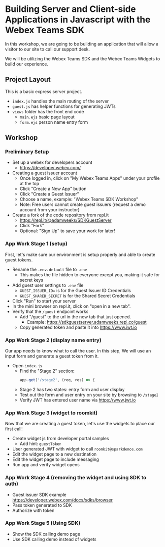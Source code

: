 # Building Server and Client-side Applications in Javascript with the Webex Teams SDK

In this workshop, we are going to be building an application that will allow a visitor to our site to call our support desk.

We will be utilizing the Webex Teams SDK and the Webex Teams Widgets to build our experience.

## Project Layout

This is a basic express server project.

* `index.js` handles the main routing of the server
* `guest.js` has helper functions for generating JWTs
* `views` folder has the front end code
  * `main.ejs` basic page layout
  * `form.ejs` person name entry form

## Workshop

### Preliminary Setup

* Set up a webex for developers account
  * <https://developer.webex.com/>
* Creating a guest issuer account
  * Once logged in, click on "My Webex Teams Apps" under your profile at the top
  * Click "Create a New App" button
  * Click "Create a Guest Issuer"
  * Choose a name, example: "Webex Teams SDK Workshop"
  * Note: Free users cannot create guest issuers (request a demo account from your instructor)
* Create a fork of the code repository from repl.it
  * <https://repl.it/@adamweeks/SDKGuestServer>
  * Click "Fork"
  * Optional: "Sign Up" to save your work for later!

### App Work Stage 1 (setup)

First, let's make sure our environment is setup properly and able to create guest tokens.

* Rename the `.env.default` file to `.env`
  * This makes the file hidden to everyone except you, making it safe for secret keys
* Add guest user settings to `.env` file
  * `GUEST_ISSUER_ID=` is for the Guest Issuer ID Credentials
  * `GUEST_SHARED_SECRET` is for the Shared Secret Credentials
* Click "Run" to start your server
* In the mini browser on repl.it, click on "open in a new tab".
* Verify that the `/guest` endpoint works
  * Add "/guest" to the url in the new tab that just opened.
    * Example: <https://sdkguestserver.adamweeks.repl.co/guest>
  * Copy generated token and paste it into <https://www.jwt.io>

### App Work Stage 2 (display name entry)

Our app needs to know what to call the user.
In this step, We will use an input form and generate a guest token from it.

* Open `index.js`
  * Find the "Stage 2" section:
    ```js
    app.get('/stage2', (req, res) => {
    ```
  * Stage 2 has two states: entry form and user display
  * Test out the form and user entry on your site by browsing to `/stage2`
  * Verify JWT has entered user name via <https://www.jwt.io>

### App Work Stage 3 (widget to roomkit)

Now that we are creating a guest token, let's use the widgets to place our first call!

* Create widget js from developer portal samples
  * Add hint: `guestToken`
* User generated JWT with widget to call `roomkit@sparkdemos.com`
* Edit the widget page to a new destination
* Edit the widget page to include messaging
* Run app and verify widget opens

### App Work Stage 4 (removing the widget and using SDK to auth)

* Guest issuer SDK example <https://developer.webex.com/docs/sdks/browser>
* Pass token generated to SDK
* Authorize with token

### App Work Stage 5 (Using SDK)

* Show the SDK calling demo page
* Use SDK calling demo instead of widgets